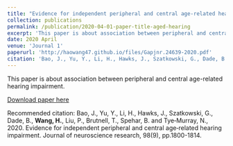 ```yaml
---
title: "Evidence for independent peripheral and central age‐related hearing impairment"
collection: publications
permalink: /publication/2020-04-01-paper-title-aged-hearing
excerpt: 'This paper is about association between peripheral and central age-related hearing impairment.'
date: 2020 April
venue: 'Journal 1'
paperurl: 'http://haowang47.github.io/files/Gapjnr.24639-2020.pdf'
citation: 'Bao, J., Yu, Y., Li, H., Hawks, J., Szatkowski, G., Dade, B., **Wang, H.**, Liu, P., Brutnell, T., Spehar, B. and Tye‐Murray, N., 2020. Evidence for independent peripheral and central age‐related hearing impairment. Journal of neuroscience research, 98(9), pp.1800-1814.'
---
```


This paper is about association between peripheral and central age-related hearing impairment.

[Download paper here](https://onlinelibrary.wiley.com/doi/abs/10.1002/jnr.24639)

Recommended citation: Bao, J., Yu, Y., Li, H., Hawks, J., Szatkowski, G., Dade, B., **Wang, H.**, Liu, P., Brutnell, T., Spehar, B. and Tye‐Murray, N., 2020. Evidence for independent peripheral and central age‐related hearing impairment. Journal of neuroscience research, 98(9), pp.1800-1814.